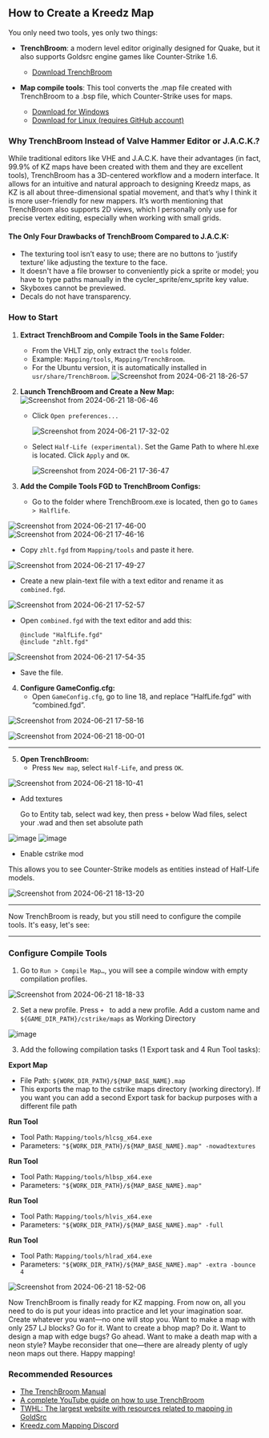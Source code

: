 ## How to Create a Kreedz Map

You only need two tools, yes only two things: 
- **TrenchBroom**: a modern level editor originally designed for Quake, but it also supports Goldsrc engine games like Counter-Strike 1.6.
  - [Download TrenchBroom](https://github.com/TrenchBroom/TrenchBroom/releases)
  
- **Map compile tools**: This tool converts the .map file created with TrenchBroom to a .bsp file, which Counter-Strike uses for maps.
  - [Download for Windows](https://github.com/twhl-community/VHLT-V34/releases)
  - [Download for Linux (requires GitHub account)](https://github.com/khanghugo/SDHLT/actions/runs/8559616842)

### Why TrenchBroom Instead of Valve Hammer Editor or J.A.C.K.?

While traditional editors like VHE and J.A.C.K. have their advantages (in fact, 99.9% of KZ maps have been created with them and they are excellent tools), TrenchBroom has a 3D-centered workflow and a modern interface. It allows for an intuitive and natural approach to designing Kreedz maps, as KZ is all about three-dimensional spatial movement, and that’s why I think it is more user-friendly for new mappers. It’s worth mentioning that TrenchBroom also supports 2D views, which I personally only use for precise vertex editing, especially when working with small grids.

#### The Only Four Drawbacks of TrenchBroom Compared to J.A.C.K:

- The texturing tool isn’t easy to use; there are no buttons to ‘justify texture’ like adjusting the texture to the face.
- It doesn't have a file browser to conveniently pick a sprite or model; you have to type paths manually in the cycler_sprite/env_sprite key value.
- Skyboxes cannot be previewed.
- Decals do not have transparency.

### How to Start

1. **Extract TrenchBroom and Compile Tools in the Same Folder:**
   - From the VHLT zip, only extract the `tools` folder.
   - Example: `Mapping/tools`, `Mapping/TrenchBroom`.
   - For the Ubuntu version, it is automatically installed in `usr/share/TrenchBroom`.
     ![Screenshot from 2024-06-21 18-26-57](https://github.com/G2Pavon/G2Pavon.github.io/assets/14117486/87a30114-a0fe-4b9e-b7aa-6558ca4484fb)


2. **Launch TrenchBroom and Create a New Map:**
   ![Screenshot from 2024-06-21 18-06-46](https://github.com/G2Pavon/G2Pavon.github.io/assets/14117486/4b0ffb0e-2b03-4f95-b425-e3fbce388e74)

   - Click `Open preferences...`
     
     ![Screenshot from 2024-06-21 17-32-02](https://github.com/G2Pavon/G2Pavon.github.io/assets/14117486/14db38f9-2dfc-4f45-8584-2bed76f3ecc0)

   - Select `Half-Life (experimental)`. Set the Game Path to where hl.exe is located. Click `Apply` and `OK`.
     
     ![Screenshot from 2024-06-21 17-36-47](https://github.com/G2Pavon/G2Pavon.github.io/assets/14117486/b88f69e4-f825-4994-a51c-99a97c0f803f)


4. **Add the Compile Tools FGD to TrenchBroom Configs:**
   - Go to the folder where TrenchBroom.exe is located, then go to `Games > Halflife`.

![Screenshot from 2024-06-21 17-46-00](https://github.com/G2Pavon/G2Pavon.github.io/assets/14117486/a1e9ea57-7912-401c-8968-dd5f8331ec54)
![Screenshot from 2024-06-21 17-46-16](https://github.com/G2Pavon/G2Pavon.github.io/assets/14117486/54da83ff-8993-4814-91ad-02b75a4d5cc1)



   - Copy `zhlt.fgd` from `Mapping/tools` and paste it here.

![Screenshot from 2024-06-21 17-49-27](https://github.com/G2Pavon/G2Pavon.github.io/assets/14117486/99e2b7d1-880a-4ebb-8218-6831c07d6bef)

     
   - Create a new plain-text file with a text editor and rename it as `combined.fgd`.

![Screenshot from 2024-06-21 17-52-57](https://github.com/G2Pavon/G2Pavon.github.io/assets/14117486/81570051-848e-453b-854a-ae607f8f655b)

     
   - Open `combined.fgd` with the text editor and add this:
     ```plaintext
     @include "HalfLife.fgd"
     @include "zhlt.fgd"
     ```

![Screenshot from 2024-06-21 17-54-35](https://github.com/G2Pavon/G2Pavon.github.io/assets/14117486/23614cab-4116-4b9f-9dc6-a1f1b4382357)

     
   - Save the file.

4. **Configure GameConfig.cfg:**
   - Open `GameConfig.cfg`, go to line 18, and replace “HalfLife.fgd” with “combined.fgd”.

![Screenshot from 2024-06-21 17-58-16](https://github.com/G2Pavon/G2Pavon.github.io/assets/14117486/df84df2b-bc0b-4d5b-9aa4-710e1a4b8eab)

![Screenshot from 2024-06-21 18-00-01](https://github.com/G2Pavon/G2Pavon.github.io/assets/14117486/ec60d7c7-bc93-4bee-96b8-71ddeaf92a10)

---


5. **Open TrenchBroom:**
   - Press `New map`, select `Half-Life`, and press `OK`.

![Screenshot from 2024-06-21 18-10-41](https://github.com/G2Pavon/G2Pavon.github.io/assets/14117486/65c3525f-21c7-4752-bad3-c9f4082581f5)


- Add textures
  
  Go to Entity tab, select wad key, then press `+` below Wad files, select your .wad and then set absolute path
  
![image](https://github.com/G2Pavon/G2Pavon.github.io/assets/14117486/7eaa0d06-f920-47c7-81bb-7e68eaf0cb7d)
![image](https://github.com/G2Pavon/G2Pavon.github.io/assets/14117486/abf30f40-43b4-4fd9-97d9-5c4b531ea5af)


- Enable cstrike mod
  
This allows you to see Counter-Strike models as entities instead of Half-Life models.

![Screenshot from 2024-06-21 18-13-20](https://github.com/G2Pavon/G2Pavon.github.io/assets/14117486/8447d1cf-d8af-4990-b477-5aa110636494)



----


Now TrenchBroom is ready, but you still need to configure the compile tools. It's easy, let's see:

----

### Configure Compile Tools

1. Go to `Run > Compile Map…`, you will see a compile window with empty compilation profiles.

![Screenshot from 2024-06-21 18-18-33](https://github.com/G2Pavon/G2Pavon.github.io/assets/14117486/bd94ea12-ca7d-4cde-83d9-76b26c652062)

   
2. Set a new profile. Press `+ ` to add a new profile. Add a custom name and
    `${GAME_DIR_PATH}/cstrike/maps` as Working Directory

![image](https://github.com/G2Pavon/G2Pavon.github.io/assets/14117486/d6945617-5518-4df5-8586-9c31514af8cd)



   
3. Add the following compilation tasks (1 Export task and 4 Run Tool tasks):

 **Export Map**
   - File Path: `${WORK_DIR_PATH}/${MAP_BASE_NAME}.map`
   - This exports the map to the cstrike maps directory (working directory). If you want you can add a second Export task for backup purposes with a different file path

 **Run Tool**
   - Tool Path: `Mapping/tools/hlcsg_x64.exe`
   - Parameters: `"${WORK_DIR_PATH}/${MAP_BASE_NAME}.map" -nowadtextures`

 **Run Tool**
   - Tool Path: `Mapping/tools/hlbsp_x64.exe`
   - Parameters: `"${WORK_DIR_PATH}/${MAP_BASE_NAME}.map"`

 **Run Tool**
   - Tool Path: `Mapping/tools/hlvis_x64.exe`
   - Parameters: `"${WORK_DIR_PATH}/${MAP_BASE_NAME}.map" -full`

 **Run Tool**
   - Tool Path: `Mapping/tools/hlrad_x64.exe`
   - Parameters: `"${WORK_DIR_PATH}/${MAP_BASE_NAME}.map" -extra -bounce 4`

![Screenshot from 2024-06-21 18-52-06](https://github.com/G2Pavon/G2Pavon.github.io/assets/14117486/609928b3-55bf-48ef-833a-faf6be3ad969)


Now TrenchBroom is finally ready for KZ mapping. From now on, all you need to do is put your ideas into practice and let your imagination soar. Create whatever you want—no one will stop you. Want to make a map with only 257 LJ blocks? Go for it. Want to create a bhop map? Do it. Want to design a map with edge bugs? Go ahead. Want to make a death map with a neon style? Maybe reconsider that one—there are already plenty of ugly neon maps out there. Happy mapping!

### Recommended Resources

- [The TrenchBroom Manual](https://kristianduske.com/trenchbroom/docs/latest/)
- [A complete YouTube guide on how to use TrenchBroom](https://www.youtube.com/playlist?list=PLNeRF-3NOXG8gg9WHP05mP2RRV8_5BdWl)
- [TWHL: The largest website with resources related to mapping in GoldSrc](https://twhl.info/)
- [Kreedz.com Mapping Discord](https://discord.gg/kreedz)
